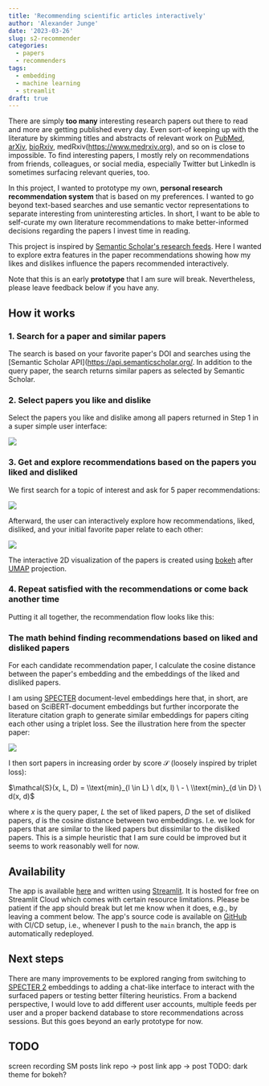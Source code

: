 ```yaml
---
title: 'Recommending scientific articles interactively'
author: 'Alexander Junge'
date: '2023-03-26'
slug: s2-recommender
categories:
  - papers
  - recommenders
tags:
  - embedding
  - machine learning
  - streamlit
draft: true
---
```


There are simply **too many** interesting research papers out there to read and more are getting published every day.
Even sort-of keeping up with the literature by skimming titles and abstracts of relevant work
on [PubMed](https://pubmed.ncbi.nlm.nih.gov),
[arXiv](https://arxiv.org), [bioRxiv](https://www.biorxiv.org), medRxiv(https://www.medrxiv.org), and so on is close to impossible.
To find interesting papers, I mostly rely on recommendations from friends, colleagues, or social media, especially 
Twitter but LinkedIn is sometimes surfacing relevant queries, too.

In this project, I wanted to prototype my own, **personal research recommendation system** that is 
based on my preferences.
I wanted to go beyond text-based searches and use semantic vector representations to separate interesting
from uninteresting articles. 
In short, I want to be able to self-curate my own literature recommendations to make better-informed decisions
regarding the papers I invest time in reading.

This project is inspired by [Semantic Scholar's research feeds](https://www.semanticscholar.org/faq#research-feeds).
Here I wanted to explore extra features in the paper recommendations showing how my likes
and dislikes influence the papers recommended interactively.

Note that this is an early **prototype** that I am sure will break.
Nevertheless, please leave feedback below if you have any.

## How it works

### 1. Search for a paper and similar papers

The search is based on your favorite paper's DOI and searches using the [Semantic Scholar API](https://api.semanticscholar.org/.
In addition to the query paper, the search returns similar papers as selected by Semantic Scholar.

### 2. Select papers you like and dislike

Select the papers you like and dislike among all papers returned in Step 1 in a super simple user interface:

![](/posts/2023-03-26/query_like_dislike.png)
    
### 3. Get and explore recommendations based on the papers you liked and disliked

We first search for a topic of interest and ask for 5 paper recommendations:

![](/posts/2023-03-26/recommendation_search.png)

Afterward, the user can interactively explore how recommendations, liked, disliked, and your initial favorite paper
relate to each other:

![](/posts/2023-03-26/umap.png)

The interactive 2D visualization of the papers is created using [bokeh]() after [UMAP]() projection. 

### 4. Repeat satisfied with the recommendations or come back another time

Putting it all together, the recommendation flow looks like this:
    

### The math behind finding recommendations based on liked and disliked papers

For each candidate recommendation paper, I calculate the cosine distance between the paper's embedding and
the embeddings of the liked and disliked papers.

I am using [SPECTER](https://aclanthology.org/2020.acl-main.207/) document-level embeddings here that, in short, are based on SciBERT-document embeddings but further incorporate the literature citation graph to
generate similar embeddings for papers citing each other
using a triplet loss. See the illustration here from the specter paper:

![](/posts/2023-03-26/specter-overview.png)

I then sort papers in increasing order by score $\mathcal{S}$ (loosely inspired by triplet loss):
  
$\mathcal{S}(x, L, D) = \\text{min}_{l \in L} \  d(x, l) \ - \ \\text{min}_{d \in D} \ d(x, d)$

where $x$ is the query paper, $L$ the set of liked papers, $D$ the set of disliked papers, $d$ is the cosine distance between two embeddings. I.e. we look for papers that are similar to the liked papers but dissimilar to the disliked papers.
This is a simple heuristic that I am sure could be improved but it seems to work reasonably well for now.

## Availability

The app is available [here](https://jungealexander-rr-apps2-api-n6v2v3.streamlit.app) and written using [Streamlit](https://streamlit.io).
It is hosted for free on Streamlit Cloud which comes with certain resource limitations.
Please be patient if the app should break but let me know when it does, e.g., by leaving a comment below.
The app's source code is available on [GitHub](https://github.com/JungeAlexander/rr) with CI/CD setup, i.e., whenever I 
push to the `main` branch, the app is automatically redeployed.

## Next steps

There are many improvements to be explored ranging from switching to [SPECTER 2](https://huggingface.co/allenai/specter2)
embeddings to adding a chat-like interface to interact with the surfaced papers or testing better filtering
heuristics.
From a backend perspective, I would love to add different user accounts, multiple feeds per user
and a proper backend database to store recommendations across sessions.
But this goes beyond an early prototype for now.


## TODO 

screen recording
SM posts
link repo -> post
link app -> post
TODO: dark theme for bokeh?